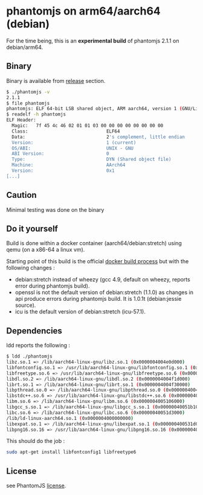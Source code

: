 # phantomjs on arm64/aarch64 (debian)

For the time being, this is an **experimental build** of phantomjs 2.1.1 on debian/arm64.

## Binary
Binary is available from [release](https://github.com/fg2it/phantomjs-on-raspberry/releases/) section.
```bash
$ ./phantomjs -v
2.1.1
$ file phantomjs
phantomjs: ELF 64-bit LSB shared object, ARM aarch64, version 1 (GNU/Linux), dynamically linked, interpreter /lib/ld-linux-aarch64.so.1, for GNU/Linux 3.7.0, BuildID[sha1]=7a4972017ea5ba05c7e093e283c2898ecff31085, stripped
$ readelf -h phantomjs
ELF Header:
  Magic:   7f 45 4c 46 02 01 01 03 00 00 00 00 00 00 00 00
  Class:                             ELF64
  Data:                              2's complement, little endian
  Version:                           1 (current)
  OS/ABI:                            UNIX - GNU
  ABI Version:                       0
  Type:                              DYN (Shared object file)
  Machine:                           AArch64
  Version:                           0x1
[...]
```

## Caution
Minimal testing was done on the binary

## Do it yourself
Build is done within a docker container (aarch64/debian:stretch) using qemu (on
a x86-64 a linux vm).

Starting point of this build is the official
[docker build process](https://github.com/ariya/phantomjs/blob/2.1.1/deploy/docker-build.sh)
but with the following changes :
- debian:stretch instead of wheezy (gcc 4.9, default on wheezy, reports error during phantomjs build).
- openssl is not the default version of debian:stretch (1.1.0) as changes in api produce errors during phantomjs build. It is 1.0.1t (debian:jessie source).
- icu is the default version of debian:stretch (icu-57.1).

## Dependencies
ldd reports the following :
```bash
$ ldd ./phantomjs
libz.so.1 => /lib/aarch64-linux-gnu/libz.so.1 (0x0000004004e0d000)
libfontconfig.so.1 => /usr/lib/aarch64-linux-gnu/libfontconfig.so.1 (0x0000004004e35000)
libfreetype.so.6 => /usr/lib/aarch64-linux-gnu/libfreetype.so.6 (0x0000004004e7c000)
libdl.so.2 => /lib/aarch64-linux-gnu/libdl.so.2 (0x0000004004f1d000)
librt.so.1 => /lib/aarch64-linux-gnu/librt.so.1 (0x0000004004f30000)
libpthread.so.0 => /lib/aarch64-linux-gnu/libpthread.so.0 (0x0000004004f49000)
libstdc++.so.6 => /usr/lib/aarch64-linux-gnu/libstdc++.so.6 (0x0000004004f75000)
libm.so.6 => /lib/aarch64-linux-gnu/libm.so.6 (0x0000004005106000)
libgcc_s.so.1 => /lib/aarch64-linux-gnu/libgcc_s.so.1 (0x00000040051b1000)
libc.so.6 => /lib/aarch64-linux-gnu/libc.so.6 (0x00000040051d3000)
/lib/ld-linux-aarch64.so.1 (0x0000004000000000)
libexpat.so.1 => /lib/aarch64-linux-gnu/libexpat.so.1 (0x000000400531d000)
libpng16.so.16 => /usr/lib/aarch64-linux-gnu/libpng16.so.16 (0x0000004005354000)
```

This should do the job :

```bash
sudo apt-get install libfontconfig1 libfreetype6
```

## License
see PhantomJS [license](https://github.com/ariya/phantomjs/blob/master/LICENSE.BSD).
